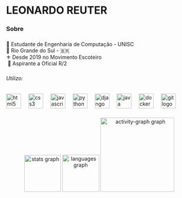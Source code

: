 <h1 align="left">LEONARDO REUTER</h1>

###

<h3 align="left">Sobre</h3>

###

<p align="left">🔎 Estudante de Engenharia de Computação - UNISC<br>📌 Rio Grande do Sul - 🇧🇷<br>⚜️ Desde 2019 no Movimento Escoteiro<br>‎‎ 🔰‎‎  Aspirante a Oficial R/2</p>

###

<h6 align="left">Utilizo:</h6>

###

<div align="left">
  <img src="https://cdn.jsdelivr.net/gh/devicons/devicon/icons/html5/html5-original.svg" height="40" alt="html5 logo"  />
  <img width="12" />
  <img src="https://cdn.jsdelivr.net/gh/devicons/devicon/icons/css3/css3-original.svg" height="40" alt="css3 logo"  />
  <img width="12" />
  <img src="https://cdn.jsdelivr.net/gh/devicons/devicon/icons/javascript/javascript-original.svg" height="40" alt="javascript logo"  />
  <img width="12" />
  <img src="https://cdn.jsdelivr.net/gh/devicons/devicon/icons/python/python-original.svg" height="40" alt="python logo"  />
  <img width="12" />
  <img src="https://cdn.jsdelivr.net/gh/devicons/devicon/icons/django/django-plain.svg" height="40" alt="django logo"  />
  <img width="12" />
  <img src="https://cdn.jsdelivr.net/gh/devicons/devicon/icons/java/java-original.svg" height="40" alt="java logo"  />
  <img width="12" />
  <img src="https://cdn.jsdelivr.net/gh/devicons/devicon/icons/docker/docker-original.svg" height="40" alt="docker logo"  />
  <img width="12" />
  <img src="https://cdn.jsdelivr.net/gh/devicons/devicon/icons/git/git-original.svg" height="40" alt="git logo"  />
</div>

###

<div align="center">
  <img src="https://github-readme-stats.vercel.app/api?username=leozreuter&hide_title=true&hide_rank=true&show_icons=true&include_all_commits=true&count_private=true&disable_animations=false&theme=github_dark&locale=pt-br&hide_border=true&order=1" height="99" alt="stats graph"  />
  <img src="https://github-readme-stats.vercel.app/api/top-langs?username=leozreuter&locale=pt-br&hide_title=true&layout=compact&card_width=320&langs_count=5&theme=github_dark&hide_border=true&order=2" height="100" alt="languages graph"  />
  <img src="https://github-readme-activity-graph.vercel.app/graph?username=leozreuter&radius=5&theme=github-dark&area=false&order=5&hide_border=true&hide_title=true&title_color=fff&line=fff" height="200" alt="activity-graph graph"  />
</div>

###
